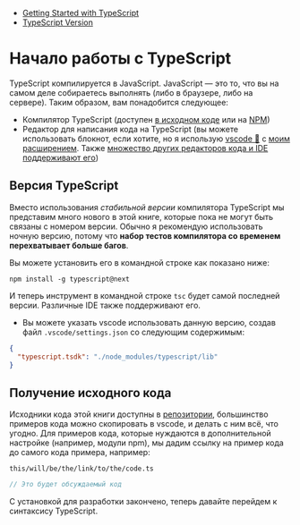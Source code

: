 * [Getting Started with TypeScript](#getting-started-with-typescript)
* [TypeScript Version](#typescript-version)

# Начало работы с TypeScript

TypeScript компилируется в JavaScript. JavaScript — это то, что вы на самом деле собираетесь выполнять (либо в браузере, либо на сервере). Таким образом, вам понадобится следующее:

* Компилятор TypeScript (доступен [в исходном коде](https://github.com/Microsoft/TypeScript/) или на [NPM](https://www.npmjs.com/package/typescript))
* Редактор для написания кода на TypeScript (вы можете использовать блокнот, если хотите, но я использую [vscode 🌹](https://code.visualstudio.com/) с [моим расширением](https://marketplace.visualstudio.com/items?itemName=basarat.god). Также [множество других редакторов кода и IDE поддерживают его]( https://github.com/Microsoft/TypeScript/wiki/TypeScript-Editor-Support))


## Версия TypeScript

Вместо использования *стабильной версии* компилятора TypeScript мы представим много нового в этой книге, которые пока не могут быть связаны с номером версии. Обычно я рекомендую использовать ночную версию, потому что **набор тестов компилятора со временем перехватывает больше багов**.

Вы можете установить его в командной строке как показано ниже:

```
npm install -g typescript@next
```

И теперь инструмент в командной строке `tsc` будет самой последней версии. Различные IDE также поддерживают его.

* Вы можете указать vscode использовать данную версию, создав файл `.vscode/settings.json` со следующим содержимым:

```json
{
  "typescript.tsdk": "./node_modules/typescript/lib"
}
```

## Получение исходного кода
Исходники кода этой книги доступны в [репозитории](https://github.com/basarat/typescript-book/tree/master/code), большинство примеров кода можно скопировать в vscode, и делать с ним всё, что угодно. Для примеров кода, которые нуждаются в дополнительной настройке (например, модули npm), мы дадим ссылку на пример кода до самого кода примера, например:

`this/will/be/the/link/to/the/code.ts`
```ts
// Это будет обсуждаемый код
```

С установкой для разработки закончено, теперь давайте перейдем к синтаксису TypeScript.
